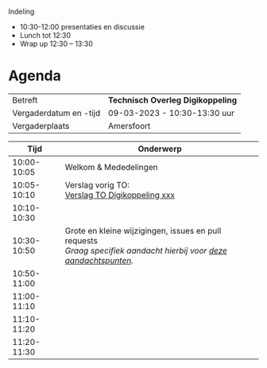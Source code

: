 
Indeling

*	10:30-12:00 presentaties en discussie
*	Lunch tot 12:30
*	Wrap up 12:30 – 13:30



# Agenda

|  |   |
|------------------------|-------------------------------------|
| Betreft  | **Technisch Overleg Digikoppeling** |
| Vergaderdatum en -tijd | 09-03-2023 - 10:30-13:30 uur  |
| Vergaderplaats  | Amersfoort  |

| Tijd | Onderwerp |
| --- | --- |
| 10:00-10:05 | Welkom & Mededelingen        |    
| 10:05-10:10 | Verslag vorig TO:<br> [Verslag TO Digikoppeling xxx](https://github.com/Logius-standaarden/Overleg/blob/main/Digikoppeling/2022-09-29/20220929_Verslag_TO_Digikoppeling.md) |   
| 10:10-10:30 |  |
| 10:30-10:50 | Grote en kleine wijzigingen, issues en pull requests <br>_Graag specifiek aandacht hierbij voor [deze aandachtspunten](#aandachtspunten-wijzigingen)._  | 
| 10:50-11:00 |  |
| 11:00-11:10 | |                       |
| 11:10-11:20 ||
| 11:20-11:30 ||
